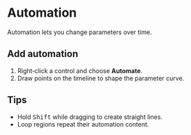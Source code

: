 # Automation

Automation lets you change parameters over time.

## Add automation

1. Right‑click a control and choose **Automate**.
2. Draw points on the timeline to shape the parameter curve.

## Tips

- Hold <kbd>Shift</kbd> while dragging to create straight lines.
- Loop regions repeat their automation content.

